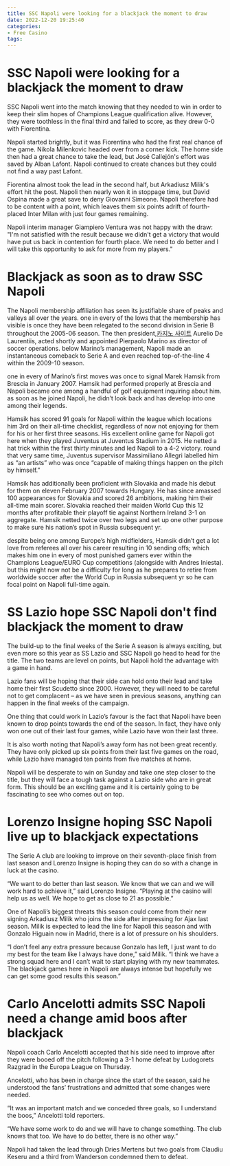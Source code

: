 ```yaml
---
title: SSC Napoli were looking for a blackjack the moment to draw
date: 2022-12-20 19:25:40
categories:
- Free Casino
tags:
---
```



#  SSC Napoli were looking for a blackjack the moment to draw

SSC Napoli went into the match knowing that they needed to win in order to keep their slim hopes of Champions League qualification alive. However, they were toothless in the final third and failed to score, as they drew 0-0 with Fiorentina.

Napoli started brightly, but it was Fiorentina who had the first real chance of the game. Nikola Milenkovic headed over from a corner kick. The home side then had a great chance to take the lead, but José Callejón's effort was saved by Alban Lafont. Napoli continued to create chances but they could not find a way past Lafont.

Fiorentina almost took the lead in the second half, but Arkadiusz Milik's effort hit the post. Napoli then nearly won it in stoppage time, but David Ospina made a great save to deny Giovanni Simeone. Napoli therefore had to be content with a point, which leaves them six points adrift of fourth-placed Inter Milan with just four games remaining.

Napoli interim manager Giampiero Ventura was not happy with the draw: "I'm not satisfied with the result because we didn't get a victory that would have put us back in contention for fourth place. We need to do better and I will take this opportunity to ask for more from my players."

#  Blackjack as soon as to draw SSC Napoli 

The Napoli membership affiliation has seen its justifiable share of peaks and valleys all over the years. one in every of the lows that the membership has visible is once they have been relegated to the second division in Serie B throughout the 2005-06 season. The then president,[카지노 사이트](https://choegocasino.com/) Aurelio De Laurentiis, acted shortly and appointed Pierpaolo Marino as director of soccer operations. below Marino’s management, Napoli made an instantaneous comeback to Serie A and even reached top-of-the-line 4 within the 2009-10 season.

one in every of Marino’s first moves was once to signal Marek Hamsik from Brescia in January 2007. Hamsik had performed properly at Brescia and Napoli became one among a handful of golf equipment inquiring about him. as soon as he joined Napoli, he didn’t look back and has develop into one among their legends.

Hamsik has scored 91 goals for Napoli within the league which locations him 3rd on their all-time checklist, regardless of now not enjoying for them for his or her first three seasons. His excellent online game for Napoli got here when they played Juventus at Juventus Stadium in 2015. He netted a hat trick within the first thirty minutes and led Napoli to a 4-2 victory. round that very same time, Juventus supervisor Massimiliano Allegri labelled him as “an artists” who was once “capable of making things happen on the pitch by himself.”

Hamsik has additionally been proficient with Slovakia and made his debut for them on eleven February 2007 towards Hungary. He has since amassed 100 appearances for Slovakia and scored 26 ambitions, making him their all-time main scorer. Slovakia reached their maiden World Cup this 12 months after profitable their playoff tie against Northern Ireland 3-1 on aggregate. Hamsik netted twice over two legs and set up one other purpose to make sure his nation’s spot in Russia subsequent yr.

despite being one among Europe’s high midfielders, Hamsik didn’t get a lot love from referees all over his career resulting in 10 sending offs; which makes him one in every of most punished gamers ever within the Champions League/EURO Cup competitions (alongside with Andres Iniesta). but this might now not be a difficulty for long as he prepares to retire from worldwide soccer after the World Cup in Russia subsequent yr so he can focal point on Napoli full-time again.

#  SS Lazio hope SSC Napoli don't find blackjack the moment to draw 

The build-up to the final weeks of the Serie A season is always exciting, but even more so this year as SS Lazio and SSC Napoli go head to head for the title. The two teams are level on points, but Napoli hold the advantage with a game in hand. 

Lazio fans will be hoping that their side can hold onto their lead and take home their first Scudetto since 2000. However, they will need to be careful not to get complacent – as we have seen in previous seasons, anything can happen in the final weeks of the campaign. 

One thing that could work in Lazio’s favour is the fact that Napoli have been known to drop points towards the end of the season. In fact, they have only won one out of their last four games, while Lazio have won their last three. 

It is also worth noting that Napoli’s away form has not been great recently. They have only picked up six points from their last five games on the road, while Lazio have managed ten points from five matches at home. 

Napoli will be desperate to win on Sunday and take one step closer to the title, but they will face a tough task against a Lazio side who are in great form. This should be an exciting game and it is certainly going to be fascinating to see who comes out on top.

#  Lorenzo Insigne hoping SSC Napoli live up to blackjack expectations 

The Serie A club are looking to improve on their seventh-place finish from last season and Lorenzo Insigne is hoping they can do so with a change in luck at the casino.

“We want to do better than last season. We know that we can and we will work hard to achieve it,” said Lorenzo Insigne. “Playing at the casino will help us as well. We hope to get as close to 21 as possible.”

One of Napoli’s biggest threats this season could come from their new signing Arkadiusz Milik who joins the side after impressing for Ajax last season. Milik is expected to lead the line for Napoli this season and with Gonzalo Higuain now in Madrid, there is a lot of pressure on his shoulders.

“I don’t feel any extra pressure because Gonzalo has left, I just want to do my best for the team like I always have done,” said Milik. “I think we have a strong squad here and I can’t wait to start playing with my new teammates. The blackjack games here in Napoli are always intense but hopefully we can get some good results this season.”

#  Carlo Ancelotti admits SSC Napoli need a change amid boos after blackjack

Napoli coach Carlo Ancelotti accepted that his side need to improve after they were booed off the pitch following a 3-1 home defeat by Ludogorets Razgrad in the Europa League on Thursday.

Ancelotti, who has been in charge since the start of the season, said he understood the fans’ frustrations and admitted that some changes were needed.

“It was an important match and we conceded three goals, so I understand the boos,” Ancelotti told reporters.

“We have some work to do and we will have to change something. The club knows that too. We have to do better, there is no other way.”

Napoli had taken the lead through Dries Mertens but two goals from Claudiu Keseru and a third from Wanderson condemned them to defeat.